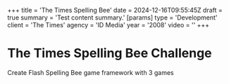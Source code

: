 +++
title = 'The Times Spelling Bee'
date = 2024-12-16T09:55:45Z
draft = true
summary = 'Test content summary.'
[params]
  type = 'Development'
  client = 'The Times'
  agency = 'ID Media'
  year = '2008'
  video = ''
+++

# The Times Spelling Bee Challenge

Create Flash Spelling Bee game framework with 3 games
